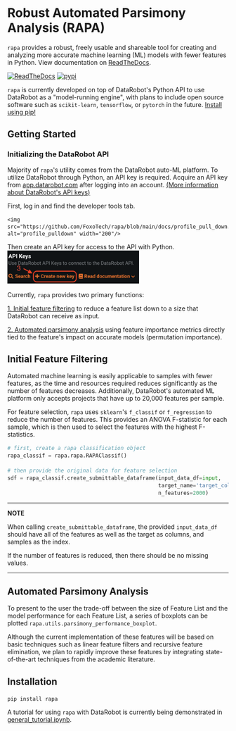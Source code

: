 # Robust Automated Parsimony Analysis (RAPA)

`rapa` provides a robust, freely usable and shareable tool for creating and analyzing more accurate machine learning (ML) models with fewer features in Python. View documentation on [ReadTheDocs](https://life-epigenetics-rapa.readthedocs-hosted.com/en/latest/).

[![ReadTheDocs](https://readthedocs.com/projects/life-epigenetics-rapa/badge/?version=latest)](https://life-epigenetics-rapa.readthedocs-hosted.com/en/latest/) [![pypi](https://img.shields.io/pypi/v/rapa.svg)](https://pypi.org/project/rapa/#data)

`rapa` is currently developed on top of DataRobot's Python API to use DataRobot as a "model-running engine", with plans to include open source software such as `scikit-learn`, `tensorflow`, or `pytorch` in the future. [Install using pip!](#installation)

## Getting Started

### Initializing the DataRobot API
Majority of `rapa`'s utility comes from the DataRobot auto-ML platform. To utilize DataRobot through Python, an API key is required. Acquire an API key from [app.datarobot.com](app.datarobot.com) after logging into an account. [(More information about DataRobot's API keys)](https://docs.datarobot.com/en/docs/api/api-quickstart/api-qs.html)
<p align="center">
  <div>
    First, log in and find the developer tools tab.
    
    
    <img src="https://github.com/FoxoTech/rapa/blob/main/docs/profile_pull_down.png" alt="profile_pulldown" width="200"/>
  </div>
  
  <div>
    Then create an API key for access to the API with Python.<br/>
    <img src="https://github.com/FoxoTech/rapa/blob/main/docs/create_api_key.png" alt="api_key" width="300"/>
  </div>
</p>

Currently, `rapa` provides two primary functions:

  [1. Initial feature filtering](#initial_feature_filtering) to reduce a feature list down to a size that DataRobot can receive as input.

  [2. Automated parsimony analysis](#automated_parsimony_analysis) using feature importance metrics directly tied to the feature's impact on accurate models (permutation importance). 

<a name='initial_feature_filtering'></a>
## Initial Feature Filtering
Automated machine learning is easily applicable to samples with fewer features, as the time and resources required reduces significantly as the number of features decreases. Additionally, DataRobot's automated ML platform only accepts projects that have up to 20,000 features per sample. 

For feature selection, `rapa` uses `sklearn`'s ```f_classif``` or ```f_regression``` to reduce the number of features. This provides an ANOVA F-statistic for each sample, which is then used to select the features with the highest F-statistics.

```python
# first, create a rapa classification object
rapa_classif = rapa.rapa.RAPAClassif()

# then provide the original data for feature selection
sdf = rapa_classif.create_submittable_dataframe(input_data_df=input, 
                                                target_name='target_column', 
                                                n_features=2000)
```

---
**NOTE**

When calling ```create_submittable_dataframe```, the provided ```input_data_df``` should have all of the features as well as the target as columns, and samples as the index.

If the number of features is reduced, then there should be no missing values.

---

<a name='automated_parsimony_analysis'></a>
## Automated Parsimony Analysis

To present to the user the trade-off between the size of Feature List and the model performance for each Feature List, a series of boxplots can be plotted `rapa.utils.parsimony_performance_boxplot`.

Although the current implementation of these features will be based on basic techniques such as linear feature filters and recursive feature elimination, we plan to rapidly improve these features by integrating state-of-the-art techniques from the academic literature.



<a name='installation'></a>
## Installation
```pip install rapa```


A tutorial for using `rapa` with DataRobot is currently being demonstrated in [general_tutorial.ipynb](https://github.com/FoxoTech/rapa/blob/main/tutorials/general_tutorial.ipynb). 
